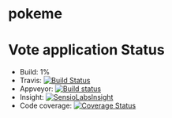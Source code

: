 # pokeme
Vote application
Status
======
* Build: 1%
* Travis: [![Build Status](https://travis-ci.org/Alexandre-T/pokeme.svg?branch=master)](https://travis-ci.org/Alexandre-T/pokeme)
* Appveyor: [![Build status](https://ci.appveyor.com/api/projects/status/2l2ohbpni9k5xpoi?svg=true)](https://ci.appveyor.com/project/Alexandre-T/pokeme)
* Insight: [![SensioLabsInsight](https://insight.sensiolabs.com/projects/ee413516-28fb-467e-bdec-7cb6b4a6c13d/mini.png)](https://insight.sensiolabs.com/projects/ee413516-28fb-467e-bdec-7cb6b4a6c13d)
* Code coverage: [![Coverage Status](https://coveralls.io/repos/Alexandre-T/pokeme/badge.svg?branch=master&service=github)](https://coveralls.io/github/Alexandre-T/pokeme?branch=master)
